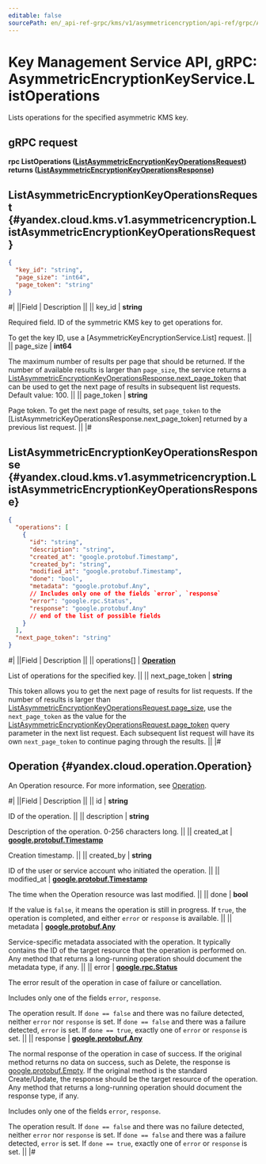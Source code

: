 ```yaml
---
editable: false
sourcePath: en/_api-ref-grpc/kms/v1/asymmetricencryption/api-ref/grpc/AsymmetricEncryptionKey/listOperations.md
---
```


# Key Management Service API, gRPC: AsymmetricEncryptionKeyService.ListOperations

Lists operations for the specified asymmetric KMS key.

## gRPC request

**rpc ListOperations ([ListAsymmetricEncryptionKeyOperationsRequest](#yandex.cloud.kms.v1.asymmetricencryption.ListAsymmetricEncryptionKeyOperationsRequest)) returns ([ListAsymmetricEncryptionKeyOperationsResponse](#yandex.cloud.kms.v1.asymmetricencryption.ListAsymmetricEncryptionKeyOperationsResponse))**

## ListAsymmetricEncryptionKeyOperationsRequest {#yandex.cloud.kms.v1.asymmetricencryption.ListAsymmetricEncryptionKeyOperationsRequest}

```json
{
  "key_id": "string",
  "page_size": "int64",
  "page_token": "string"
}
```

#|
||Field | Description ||
|| key_id | **string**

Required field. ID of the symmetric KMS key to get operations for.

To get the key ID, use a [AsymmetricKeyEncryptionService.List] request. ||
|| page_size | **int64**

The maximum number of results per page that should be returned. If the number of available
results is larger than `page_size`, the service returns a [ListAsymmetricEncryptionKeyOperationsResponse.next_page_token](#yandex.cloud.kms.v1.asymmetricencryption.ListAsymmetricEncryptionKeyOperationsResponse)
that can be used to get the next page of results in subsequent list requests.
Default value: 100. ||
|| page_token | **string**

Page token. To get the next page of results, set `page_token` to the
[ListAsymmetricKeyOperationsResponse.next_page_token] returned by a previous list request. ||
|#

## ListAsymmetricEncryptionKeyOperationsResponse {#yandex.cloud.kms.v1.asymmetricencryption.ListAsymmetricEncryptionKeyOperationsResponse}

```json
{
  "operations": [
    {
      "id": "string",
      "description": "string",
      "created_at": "google.protobuf.Timestamp",
      "created_by": "string",
      "modified_at": "google.protobuf.Timestamp",
      "done": "bool",
      "metadata": "google.protobuf.Any",
      // Includes only one of the fields `error`, `response`
      "error": "google.rpc.Status",
      "response": "google.protobuf.Any"
      // end of the list of possible fields
    }
  ],
  "next_page_token": "string"
}
```

#|
||Field | Description ||
|| operations[] | **[Operation](#yandex.cloud.operation.Operation)**

List of operations for the specified key. ||
|| next_page_token | **string**

This token allows you to get the next page of results for list requests. If the number of results
is larger than [ListAsymmetricEncryptionKeyOperationsRequest.page_size](#yandex.cloud.kms.v1.asymmetricencryption.ListAsymmetricEncryptionKeyOperationsRequest), use the `next_page_token` as the value
for the [ListAsymmetricEncryptionKeyOperationsRequest.page_token](#yandex.cloud.kms.v1.asymmetricencryption.ListAsymmetricEncryptionKeyOperationsRequest) query parameter in the next list request.
Each subsequent list request will have its own `next_page_token` to continue paging through the results. ||
|#

## Operation {#yandex.cloud.operation.Operation}

An Operation resource. For more information, see [Operation](/docs/api-design-guide/concepts/operation).

#|
||Field | Description ||
|| id | **string**

ID of the operation. ||
|| description | **string**

Description of the operation. 0-256 characters long. ||
|| created_at | **[google.protobuf.Timestamp](https://developers.google.com/protocol-buffers/docs/reference/google.protobuf#timestamp)**

Creation timestamp. ||
|| created_by | **string**

ID of the user or service account who initiated the operation. ||
|| modified_at | **[google.protobuf.Timestamp](https://developers.google.com/protocol-buffers/docs/reference/google.protobuf#timestamp)**

The time when the Operation resource was last modified. ||
|| done | **bool**

If the value is `false`, it means the operation is still in progress.
If `true`, the operation is completed, and either `error` or `response` is available. ||
|| metadata | **[google.protobuf.Any](https://developers.google.com/protocol-buffers/docs/proto3#any)**

Service-specific metadata associated with the operation.
It typically contains the ID of the target resource that the operation is performed on.
Any method that returns a long-running operation should document the metadata type, if any. ||
|| error | **[google.rpc.Status](https://cloud.google.com/tasks/docs/reference/rpc/google.rpc#status)**

The error result of the operation in case of failure or cancellation.

Includes only one of the fields `error`, `response`.

The operation result.
If `done == false` and there was no failure detected, neither `error` nor `response` is set.
If `done == false` and there was a failure detected, `error` is set.
If `done == true`, exactly one of `error` or `response` is set. ||
|| response | **[google.protobuf.Any](https://developers.google.com/protocol-buffers/docs/proto3#any)**

The normal response of the operation in case of success.
If the original method returns no data on success, such as Delete,
the response is [google.protobuf.Empty](https://developers.google.com/protocol-buffers/docs/reference/google.protobuf#google.protobuf.Empty).
If the original method is the standard Create/Update,
the response should be the target resource of the operation.
Any method that returns a long-running operation should document the response type, if any.

Includes only one of the fields `error`, `response`.

The operation result.
If `done == false` and there was no failure detected, neither `error` nor `response` is set.
If `done == false` and there was a failure detected, `error` is set.
If `done == true`, exactly one of `error` or `response` is set. ||
|#